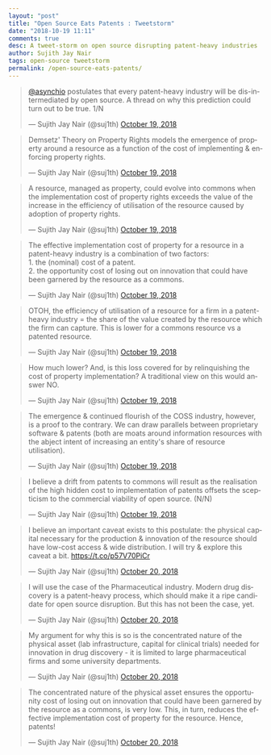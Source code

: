 ```yaml
---
layout: "post"
title: "Open Source Eats Patents : Tweetstorm"
date: "2018-10-19 11:11"
comments: true
desc: A tweet-storm on open source disrupting patent-heavy industries
author: Sujith Jay Nair
tags: open-source tweetstorm
permalink: /open-source-eats-patents/
---
```

<blockquote class="twitter-tweet"><p lang="en" dir="ltr"><a href="https://twitter.com/asynchio?ref_src=twsrc%5Etfw">@asynchio</a> postulates that every patent-heavy industry will be dis-intermediated by open source. A thread on why this prediction could turn out to be true. 1/N</p>&mdash; Sujith Jay Nair (@suj1th) <a href="https://twitter.com/suj1th/status/1053238415091814400?ref_src=twsrc%5Etfw">October 19, 2018</a></blockquote> <script async src="https://platform.twitter.com/widgets.js" charset="utf-8"></script>
<blockquote class="twitter-tweet" data-conversation="none"><p lang="en" dir="ltr">Demsetz&#39; Theory on Property Rights models the emergence of property around a resource as a function of the cost of implementing &amp; enforcing property rights.</p>&mdash; Sujith Jay Nair (@suj1th) <a href="https://twitter.com/suj1th/status/1053238417981669377?ref_src=twsrc%5Etfw">October 19, 2018</a></blockquote> <script async src="https://platform.twitter.com/widgets.js" charset="utf-8"></script>
<blockquote class="twitter-tweet" data-conversation="none"><p lang="en" dir="ltr">A resource, managed as property, could evolve into commons when the implementation cost of property rights exceeds the value of the increase in the efficiency of utilisation of the resource caused by adoption of property rights.</p>&mdash; Sujith Jay Nair (@suj1th) <a href="https://twitter.com/suj1th/status/1053238422264049665?ref_src=twsrc%5Etfw">October 19, 2018</a></blockquote> <script async src="https://platform.twitter.com/widgets.js" charset="utf-8"></script>
<!--break-->
<blockquote class="twitter-tweet" data-conversation="none"><p lang="en" dir="ltr">The effective implementation cost of property for a resource in a patent-heavy industry is a combination of two factors:<br>1. the (nominal) cost of a patent.<br>2. the opportunity cost of losing out on innovation that could have been garnered by the resource as a commons.</p>&mdash; Sujith Jay Nair (@suj1th) <a href="https://twitter.com/suj1th/status/1053238425351000064?ref_src=twsrc%5Etfw">October 19, 2018</a></blockquote> <script async src="https://platform.twitter.com/widgets.js" charset="utf-8"></script>
<blockquote class="twitter-tweet" data-conversation="none"><p lang="en" dir="ltr">OTOH, the efficiency of utilisation of a resource for a firm in a patent-heavy industry = the share of the value created by the resource which the firm can capture. This is lower for a commons resource vs a patented resource.</p>&mdash; Sujith Jay Nair (@suj1th) <a href="https://twitter.com/suj1th/status/1053238428303847425?ref_src=twsrc%5Etfw">October 19, 2018</a></blockquote> <script async src="https://platform.twitter.com/widgets.js" charset="utf-8"></script>
<blockquote class="twitter-tweet" data-conversation="none"><p lang="en" dir="ltr">How much lower? And, is this loss covered for by relinquishing the cost of property implementation? A traditional view on this would answer NO.</p>&mdash; Sujith Jay Nair (@suj1th) <a href="https://twitter.com/suj1th/status/1053238431323770880?ref_src=twsrc%5Etfw">October 19, 2018</a></blockquote> <script async src="https://platform.twitter.com/widgets.js" charset="utf-8"></script>
<blockquote class="twitter-tweet" data-conversation="none"><p lang="en" dir="ltr">The emergence &amp; continued flourish of the COSS industry, however, is a proof to the contrary. We can draw parallels between proprietary software &amp; patents (both are moats around information resources with the abject intent of increasing an entity&#39;s share of resource utilisation).</p>&mdash; Sujith Jay Nair (@suj1th) <a href="https://twitter.com/suj1th/status/1053238434410549248?ref_src=twsrc%5Etfw">October 19, 2018</a></blockquote> <script async src="https://platform.twitter.com/widgets.js" charset="utf-8"></script>
<blockquote class="twitter-tweet" data-conversation="none"><p lang="en" dir="ltr">I believe a drift from patents to commons will result as the realisation of the high hidden cost to implementation of patents offsets the scepticism to the commercial viability of open source. (N/N)</p>&mdash; Sujith Jay Nair (@suj1th) <a href="https://twitter.com/suj1th/status/1053238437283794944?ref_src=twsrc%5Etfw">October 19, 2018</a></blockquote> <script async src="https://platform.twitter.com/widgets.js" charset="utf-8"></script>
<blockquote class="twitter-tweet"><p lang="en" dir="ltr">I believe an important caveat exists to this postulate: the physical capital necessary for the production &amp; innovation of the resource should have low-cost access &amp; wide distribution. I will try &amp; explore this caveat a bit. <a href="https://t.co/p57V70PiCr">https://t.co/p57V70PiCr</a></p>&mdash; Sujith Jay Nair (@suj1th) <a href="https://twitter.com/suj1th/status/1053725344249851910?ref_src=twsrc%5Etfw">October 20, 2018</a></blockquote> <script async src="https://platform.twitter.com/widgets.js" charset="utf-8"></script>
<blockquote class="twitter-tweet" data-conversation="none"><p lang="en" dir="ltr">I will use the case of the Pharmaceutical industry. Modern drug discovery is a patent-heavy process, which should make it a ripe candidate for open source disruption. But this has not been the case, yet.</p>&mdash; Sujith Jay Nair (@suj1th) <a href="https://twitter.com/suj1th/status/1053725347718594560?ref_src=twsrc%5Etfw">October 20, 2018</a></blockquote> <script async src="https://platform.twitter.com/widgets.js" charset="utf-8"></script>
<blockquote class="twitter-tweet" data-conversation="none"><p lang="en" dir="ltr">My argument for why this is so is the concentrated nature of the physical asset (lab infrastructure, capital for clinical trials) needed for innovation in drug discovery - it is limited to large pharmaceutical firms and some university departments.</p>&mdash; Sujith Jay Nair (@suj1th) <a href="https://twitter.com/suj1th/status/1053725351107551232?ref_src=twsrc%5Etfw">October 20, 2018</a></blockquote> <script async src="https://platform.twitter.com/widgets.js" charset="utf-8"></script>
<blockquote class="twitter-tweet" data-conversation="none"><p lang="en" dir="ltr">The concentrated nature of the physical asset ensures the opportunity cost of losing out on innovation that could have been garnered by the resource as a commons, is very low. This, in turn, reduces the effective implementation cost of property for the resource. Hence, patents!</p>&mdash; Sujith Jay Nair (@suj1th) <a href="https://twitter.com/suj1th/status/1053725354064601088?ref_src=twsrc%5Etfw">October 20, 2018</a></blockquote> <script async src="https://platform.twitter.com/widgets.js" charset="utf-8"></script>
